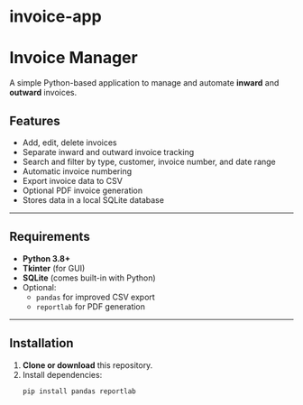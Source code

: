 # invoice-app
# Invoice Manager

A simple Python-based application to manage and automate **inward** and **outward** invoices.

## Features
- Add, edit, delete invoices
- Separate inward and outward invoice tracking
- Search and filter by type, customer, invoice number, and date range
- Automatic invoice numbering
- Export invoice data to CSV
- Optional PDF invoice generation
- Stores data in a local SQLite database

---

## Requirements
- **Python 3.8+**
- **Tkinter** (for GUI)
- **SQLite** (comes built-in with Python)
- Optional:
  - `pandas` for improved CSV export
  - `reportlab` for PDF generation

---

## Installation

1. **Clone or download** this repository.
2. Install dependencies:
   ```bash
   pip install pandas reportlab
